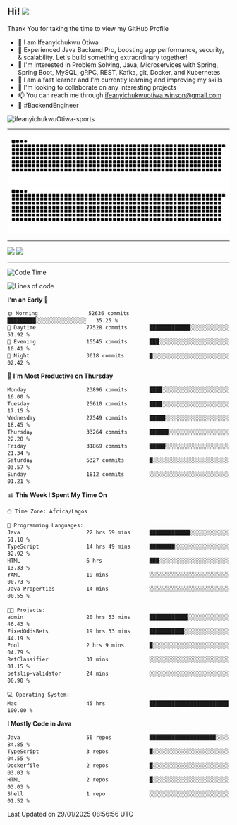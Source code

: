 <!-- BLOG-POST-LIST:START --><!-- BLOG-POST-LIST:END -->

## Hi! <img src="https://media.giphy.com/media/hvRJCLFzcasrR4ia7z/giphy.gif" width="4%"> 

Thank You for taking the time to view my GitHub Profile

- 👋 I am Ifeanyichukwu Otiwa
- 🚀 Experienced Java Backend Pro, boosting app performance, security, & scalability. Let's build something extraordinary together!
- 👀 I'm interested in Problem Solving, Java, Microservices with Spring, Spring Boot, MySQL, gRPC, REST, Kafka, git, Docker, and Kubernetes
- 🌱 I am a fast learner and I'm currently learning and improving my skills
- 💞️ I'm looking to collaborate on any interesting projects
- 📫 You can reach me through ifeanyichukwuotiwa.winson@gmail.com
- 🚀 #BackendEngineer

<p align="left" marginTop="10px"> <img src="https://komarev.com/ghpvc/?username=ifeanyichukwuOtiwa-sports&label=Profile%20views&color=0e75b6&style=for-the-badge" alt="ifeanyichukwuOtiwa-sports" /> </p>

***

<!--🐍📈SNAKEGRAPH / 🌐WEBSITE: https://github.com/Platane/snk -->
![github contribution grid snake animation](https://raw.githubusercontent.com/ifeanyichukwuOtiwa-sports/ifeanyichukwuOtiwa-sports/output/github-contribution-grid-snake-dark.svg#gh-dark-mode-only)![github contribution grid snake animation](https://raw.githubusercontent.com/ifeanyichukwuOtiwa-sports/ifeanyichukwuOtiwa-sports/output/github-contribution-grid-snake.svg#gh-light-mode-only)

***

<p float="left">
  <img float="left" src="https://github-readme-stats.vercel.app/api?username=ifeanyichukwuOtiwa-sports&count_private=true&include_all_commits=true&theme=react&show_icons=true" />
  <img float="right" src="https://github-readme-stats.vercel.app/api/top-langs/?username=ifeanyichukwuOtiwa-sports&layout=compact&show_icons=true&theme=react" /> 
</p>

***



<!--START_SECTION:waka-->
![Code Time](http://img.shields.io/badge/Code%20Time-3%2C400%20hrs%2028%20mins-blue)

![Lines of code](https://img.shields.io/badge/From%20Hello%20World%20I%27ve%20Written-37.6%20million%20lines%20of%20code-blue)

**I'm an Early 🐤** 

```text
🌞 Morning                52636 commits       █████████░░░░░░░░░░░░░░░░   35.25 % 
🌆 Daytime                77528 commits       █████████████░░░░░░░░░░░░   51.92 % 
🌃 Evening                15545 commits       ███░░░░░░░░░░░░░░░░░░░░░░   10.41 % 
🌙 Night                  3618 commits        █░░░░░░░░░░░░░░░░░░░░░░░░   02.42 % 
```
📅 **I'm Most Productive on Thursday** 

```text
Monday                   23896 commits       ████░░░░░░░░░░░░░░░░░░░░░   16.00 % 
Tuesday                  25610 commits       ████░░░░░░░░░░░░░░░░░░░░░   17.15 % 
Wednesday                27549 commits       █████░░░░░░░░░░░░░░░░░░░░   18.45 % 
Thursday                 33264 commits       ██████░░░░░░░░░░░░░░░░░░░   22.28 % 
Friday                   31869 commits       █████░░░░░░░░░░░░░░░░░░░░   21.34 % 
Saturday                 5327 commits        █░░░░░░░░░░░░░░░░░░░░░░░░   03.57 % 
Sunday                   1812 commits        ░░░░░░░░░░░░░░░░░░░░░░░░░   01.21 % 
```


📊 **This Week I Spent My Time On** 

```text
🕑︎ Time Zone: Africa/Lagos

💬 Programming Languages: 
Java                     22 hrs 59 mins      █████████████░░░░░░░░░░░░   51.10 % 
TypeScript               14 hrs 49 mins      ████████░░░░░░░░░░░░░░░░░   32.92 % 
HTML                     6 hrs               ███░░░░░░░░░░░░░░░░░░░░░░   13.33 % 
YAML                     19 mins             ░░░░░░░░░░░░░░░░░░░░░░░░░   00.73 % 
Java Properties          14 mins             ░░░░░░░░░░░░░░░░░░░░░░░░░   00.55 % 

🐱‍💻 Projects: 
admin                    20 hrs 53 mins      ████████████░░░░░░░░░░░░░   46.43 % 
FixedOddsBets            19 hrs 53 mins      ███████████░░░░░░░░░░░░░░   44.19 % 
Pool                     2 hrs 9 mins        █░░░░░░░░░░░░░░░░░░░░░░░░   04.79 % 
BetClassifier            31 mins             ░░░░░░░░░░░░░░░░░░░░░░░░░   01.15 % 
betslip-validator        24 mins             ░░░░░░░░░░░░░░░░░░░░░░░░░   00.90 % 

💻 Operating System: 
Mac                      45 hrs              █████████████████████████   100.00 % 
```

**I Mostly Code in Java** 

```text
Java                     56 repos            █████████████████████░░░░   84.85 % 
TypeScript               3 repos             █░░░░░░░░░░░░░░░░░░░░░░░░   04.55 % 
Dockerfile               2 repos             █░░░░░░░░░░░░░░░░░░░░░░░░   03.03 % 
HTML                     2 repos             █░░░░░░░░░░░░░░░░░░░░░░░░   03.03 % 
Shell                    1 repo              ░░░░░░░░░░░░░░░░░░░░░░░░░   01.52 % 
```




 Last Updated on 29/01/2025 08:56:56 UTC
<!--END_SECTION:waka-->

<!--
<p align="center">
![trophy](https://github-profile-trophy.vercel.app/?username=ifeanyichukwuOtiwa-sports&theme=onedark) (https://github.com/ryo-ma/github-profile-trophy)
</p>
-->

<!---
ifeanyi-otiwa/ifeanyi-otiwa is a ✨ special ✨ repository because its `README.md` (this file) appears on your GitHub profile.
You can click the Preview link to take a look at your changes.
--->
